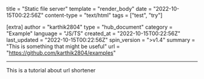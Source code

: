 title = "Static file server"
template = "render_body"
date = "2022-10-15T00:22:56Z"
content-type = "text/html"
tags = ["test", "try"]

[extra]
author = "karthik2804"
type = "hub_document"
category = "Example"
language = "JS/TS"
created_at = "2022-10-15T00:22:56Z"
last_updated = "2022-10-15T00:22:56Z"
spin_version = ">v1.4"
summary =  "This is something that might be useful"
url = "https://github.com/karthik2804/examples"

---

This is a tutorial about url shortener